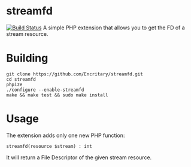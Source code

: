 # streamfd
[![Build Status](https://travis-ci.org/Encritary/streamfd.svg?branch=master)](https://travis-ci.org/Encritary/streamfd)
A simple PHP extension that allows you to get the FD of a stream resource.

# Building
```
git clone https://github.com/Encritary/streamfd.git
cd streamfd
phpize
./configure --enable-streamfd
make && make test && sudo make install
```

# Usage

The extension adds only one new PHP function:

``streamfd(resource $stream) : int``

It will return a File Descriptor of the given stream resource.
